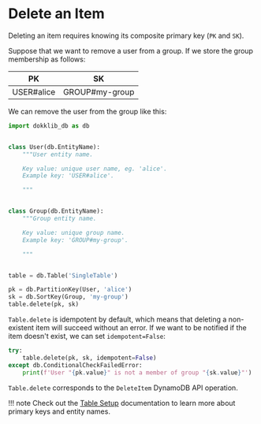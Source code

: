 # Delete an Item

Deleting an item requires knowing its composite primary key (`PK` and `SK`).

Suppose that we want to remove a user from a group.
If we store the group membership as follows:

PK             | SK            
-------------- | ------------- 
USER#alice     | GROUP#my-group

We can remove the user from the group like this:

```python
import dokklib_db as db


class User(db.EntityName):
    """User entity name.

    Key value: unique user name, eg. 'alice'.
    Example key: 'USER#alice'.

    """


class Group(db.EntityName):
    """Group entity name.

    Key value: unique group name.
    Example key: 'GROUP#my-group'.

    """


table = db.Table('SingleTable')

pk = db.PartitionKey(User, 'alice')
sk = db.SortKey(Group, 'my-group')
table.delete(pk, sk)
```

`Table.delete` is idempotent by default, which means that deleting a non-existent item will succeed without an error.
If we want to be notified if the item doesn't exist, we can set `idempotent=False`:

```python
try:
    table.delete(pk, sk, idempotent=False)
except db.ConditionalCheckFailedError:
    print(f'User "{pk.value}" is not a member of group "{sk.value}"')
```

`Table.delete` corresponds to the `DeleteItem` DynamoDB API operation.

!!! note
    Check out the [Table Setup](table-setup.md) documentation to learn more about primary keys and entity names.
